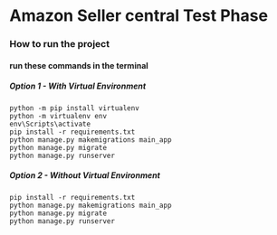 # Amazon Seller central Test Phase
### How to run the project
#### run these commands in the terminal
##### Option 1 - With Virtual Environment
```
python -m pip install virtualenv
python -m virtualenv env
env\Scripts\activate
pip install -r requirements.txt
python manage.py makemigrations main_app
python manage.py migrate
python manage.py runserver
```
##### Option 2 - Without Virtual Environment
```
pip install -r requirements.txt
python manage.py makemigrations main_app
python manage.py migrate
python manage.py runserver
```